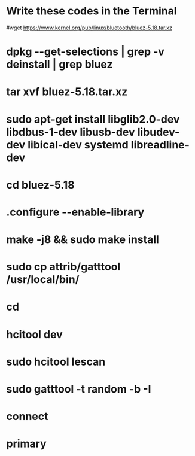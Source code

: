 # Write these codes in the Terminal
#wget https://www.kernel.org/pub/linux/bluetooth/bluez-5.18.tar.xz
# dpkg --get-selections | grep -v deinstall | grep bluez
# tar xvf bluez-5.18.tar.xz
# sudo apt-get install libglib2.0-dev libdbus-1-dev libusb-dev libudev-dev libical-dev systemd libreadline-dev
# cd bluez-5.18
# .configure --enable-library
# make -j8 && sudo make install
# sudo cp attrib/gatttool /usr/local/bin/
# cd
# hcitool dev
# sudo hcitool lescan
# sudo gatttool -t random -b <BLE device> -I
# connect 
# primary
